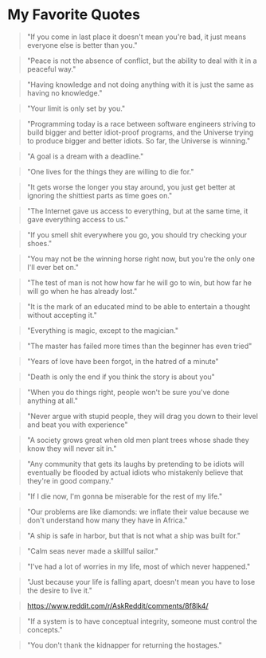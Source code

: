 # My Favorite Quotes

> "If you come in last place it doesn't mean you're bad, it just means everyone else is better than you."

> "Peace is not the absence of conflict, but the ability to deal with it in a peaceful way."

> "Having knowledge and not doing anything with it is just the same as having no knowledge."

> "Your limit is only set by you."

> "Programming today is a race between software engineers striving to build bigger and better idiot-proof programs, and the Universe trying to produce bigger and better idiots. So far, the Universe is winning."

> "A goal is a dream with a deadline."

> "One lives for the things they are willing to die for."

> "It gets worse the longer you stay around, you just get better at ignoring the shittiest parts as time goes on."

> "The Internet gave us access to everything, but at the same time, it gave everything access to us."

> "If you smell shit everywhere you go, you should try checking your shoes."

> "You may not be the winning horse right now, but you're the only one I'll ever bet on."

> "The test of man is not how how far he will go to win, but how far he will go when he has already lost."

> "It is the mark of an educated mind to be able to entertain a thought without accepting it."

> "Everything is magic, except to the magician."

> "The master has failed more times than the beginner has even tried"

> "Years of love have been forgot, in the hatred of a minute"

> "Death is only the end if you think the story is about you"

> "When you do things right, people won't be sure you've done anything at all."

> "Never argue with stupid people, they will drag you down to their level and beat you with experience"

> "A society grows great when old men plant trees whose shade they know they will never sit in."

> "Any community that gets its laughs by pretending to be idiots will eventually be flooded by actual idiots who mistakenly believe that they're in good company."

> "If I die now, I'm gonna be miserable for the rest of my life."

> "Our problems are like diamonds: we inflate their value because we don't understand how many they have in Africa."

> "A ship is safe in harbor, but that is not what a ship was built for."

> "Calm seas never made a skillful sailor."

> "I've had a lot of worries in my life, most of which never happened."

> "Just because your life is falling apart, doesn't mean you have to lose the desire to live it."

> https://www.reddit.com/r/AskReddit/comments/8f8lk4/

> "If a system is to have conceptual integrity, someone must control the concepts."

> "You don't thank the kidnapper for returning the hostages."

